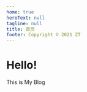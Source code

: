 ```yaml
---
home: true
heroText: null
tagline: null
title: 首页
footer: Copyright © 2021 ZT
---
```


# Hello!

This is My Blog
